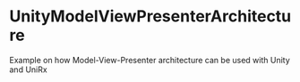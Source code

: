# UnityModelViewPresenterArchitecture
Example on how Model-View-Presenter architecture can be used with Unity and UniRx
